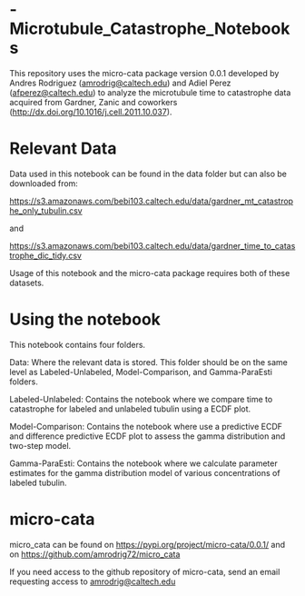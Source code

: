 # -Microtubule_Catastrophe_Notebooks

This repository uses the micro-cata package version 0.0.1 developed by Andres Rodriguez (amrodrig@caltech.edu) and Adiel Perez (afperez@caltech.edu) to analyze the microtubule time to catastrophe data acquired from Gardner, Zanic and coworkers (http://dx.doi.org/10.1016/j.cell.2011.10.037). 

# Relevant Data
Data used in this notebook can be found in the data folder but can also be downloaded from:

https://s3.amazonaws.com/bebi103.caltech.edu/data/gardner_mt_catastrophe_only_tubulin.csv

and

https://s3.amazonaws.com/bebi103.caltech.edu/data/gardner_time_to_catastrophe_dic_tidy.csv

Usage of this notebook and the micro-cata package requires both of these datasets.

# Using the notebook
This notebook contains four folders. 

Data: Where the relevant data is stored. This folder should be on the same level as Labeled-Unlabeled, Model-Comparison, and Gamma-ParaEsti folders.  

Labeled-Unlabeled: Contains the notebook where we compare time to catastrophe for labeled and unlabeled tubulin using a ECDF plot.

Model-Comparison: Contains the notebook where use a predictive ECDF and difference predictive ECDF plot to assess the gamma distribution and two-step model.

Gamma-ParaEsti: Contains the notebook where we calculate parameter estimates for the gamma distribution model of various concentrations of labeled tubulin. 

# micro-cata
micro_cata can be found on https://pypi.org/project/micro-cata/0.0.1/ and on https://github.com/amrodrig72/micro_cata

If you need access to the github repository of micro-cata, send an email requesting access to amrodrig@caltech.edu 
